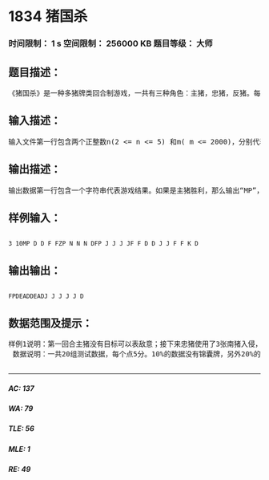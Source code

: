 # 1834 猪国杀   
### 时间限制： 1 s     空间限制： 256000 KB     题目等级： 大师  
## 题目描述：  

<pre>
《猪国杀》是一种多猪牌类回合制游戏，一共有三种角色：主猪，忠猪，反猪。每局游戏主猪有且只有一只，忠猪和反猪可以有多只，每只猪扮演一种角色。游戏目的：主猪（MP）：自己存活的情况下消灭所有的反猪。忠猪（ZP）：不惜一切保护主猪，胜利条件与主猪相同。反猪（AP）：杀死主猪。游戏过程：游戏开始时候，每个玩家手里都会有4张牌，且体力上限和初始体力都是4。开始游戏时，从主猪开始，按照逆时针方向（数据中就是按照编号从1,2,3..n,1..的顺序）依次行动。每个玩家自己的回合可以分为4个阶段：◎摸牌阶段：从牌堆顶部摸两张牌，依次放到手牌的最右边；◎出牌阶段：你可以使用0张到任意张牌，每次使用牌的时候都使用最靠左的能够使用的牌。当然，要满足如下规则：1.如果没有猪哥连弩，每个出牌阶段只能使用一次&ldquo;杀&rdquo;来攻击；2.任何牌被使用后被弃置（武器是装备上）；被弃置的牌以后都不能再用，即与游戏无关；各种牌介绍：每张手牌用一个字母表示，字母代表牌的种类。◎基本牌：『桃(P)』：在自己的回合内，如果自己的体力值不等于体力上限，那么使用一个桃可以为自己补充一点体力，否则不能使用桃；桃只能对自己使用；在自己的回合外，如果自己的血变为0或者更低，那么也可以使用；『杀(K)』：在自己的回合内，对攻击范围内除自己以外的一名角色使用。如果没有被『闪』抵消，则造成1点伤害。无论有无武器，杀的攻击范围都是1；『闪(D)』：当你受到杀的攻击时，可以弃置一张闪来抵消杀的效果； ◎锦囊牌：『决斗(F)』：出牌阶段，对除自己以外任意一名角色使用，由目标角色先开始，自己和目标角色轮流弃置一张杀，首先没有杀可弃的一方受到1点伤害，另一方视为此伤害的来源；『南猪入侵(N)』：出牌阶段，对除你以外所有角色使用，按逆时针顺序从使用者下家开始依次结算，除非弃置一张杀，否则受到1点伤害；    『万箭齐发(W)』：和南猪入侵类似，不过要弃置的不是杀而是闪；『无懈可击(J)』：在目标锦囊生效前抵消其效果。每次有一张锦囊即将生效时，从使用这张锦囊的猪开始，按照逆时针顺序，依次得到使用无懈可击的机会；效果：用于决斗时，决斗无效并弃置；用于南猪入侵或万箭齐发时，当结算到某个角色时才能使用，当前角色不需弃置牌并且不会受到伤害（仅对一个角色产生效果）；用于无懈可击时，成为目标的无懈可击被无效。◎装备牌：     『猪哥连弩(Z)』：武器，攻击范围1，出牌阶段你可以使用任意张杀；同一时刻最多只能装一个武器；如果先前已经有了一把武器，那么之后再装武器的话，会弃置以前的武器来装现在的武器；特殊事件及概念解释：◎伤害来源：杀、南猪入侵、万箭齐发的伤害来源均是使用该牌的猪，决斗的伤害来源如上； ◎距离：两只猪的距离定义为沿着逆时针方向间隔的猪数＋1。即初始时1和2的距离为1，但是2和1的距离就是n-1。注意一个角色的死亡会导致一些猪距离的改变；◎玩家死亡：如果该玩家的体力降到0或者更低，并且自己手中没有足够的桃使得自己的体力值回到1，那么就死亡了，死亡后所有的牌（装备区，手牌区）被弃置；◎奖励与惩罚：反猪死亡时，最后一个伤害来源处（即使是反猪）立即摸三张牌。忠猪死亡时，如果最后一个伤害来源是主猪，那么主猪所有装备牌、手牌被弃置； ◎注意，一旦达成胜利条件，游戏立刻结束，因此即使会摸3张牌或者还有牌可以用也不用执行了。现在，我们已经知道每只猪的角色、手牌，还有牌堆初始情况，并且假设每个角色会按照如下的行为准则进行游戏，你需要做的就是告诉小猪iPig最后的结果。几种行为：◎献殷勤：使用无懈可击挡下南猪入侵、万箭齐发、决斗；使用无懈可击抵消表敌意；◎表敌意：对某个角色使用杀、决斗；使用无懈可击抵消献殷勤；◎跳忠：即通过行动表示自己是忠猪。跳忠行动就是对主猪或对某只已经跳忠的猪献殷勤，或者对某只已经跳反的猪表敌意；◎跳反：即通过行动表示自己是反猪。跳反行动就是对主猪或对某只已经跳忠的猪表敌意，或者对某只已经跳反的猪献殷勤；忠猪不会跳反，反猪也不会跳忠；不管是忠猪还是反猪，能够跳必然跳；行动准则：共性：每个角色如果手里有桃且生命值未满，那么必然吃掉；有南猪入侵、万箭齐发、必然使用；有装备必然装上；受到杀时，有闪必然弃置；响应南猪入侵或者万箭齐发时候，有杀/闪必然弃置；不会对未表明身份的猪献殷勤（包括自己）；特性：◎主猪：主猪会认为没有跳身份，且用南猪入侵/万箭齐发对自己造成伤害的猪是&ldquo;类反猪&rdquo;（没伤害到不算，注意&ldquo;类反猪&rdquo;并没有表明身份），如果之后跳了，那么主猪会重新认识这只猪；对于每种表敌意的方式，对逆时针方向能够执行到的第一只&ldquo;类反猪&rdquo;或者已跳反猪表；如果没有，那么就不表敌意；决斗时会不遗余力弃置杀；如果能对已经跳忠的猪或自己献殷勤，那么一定献；如果能够对已经跳反的猪表敌意，那么一定表；◎忠猪：对于每种表敌意的方式，对逆时针方向能够执行到的第一只已经跳反的猪表，如果没有，那么就不表敌意；决斗时，如果对方是主猪，那么不会弃置杀，否则，会不遗余力弃置杀；如果有机会对主猪或者已经跳忠的猪献殷勤，那么一定献；◎反猪：对于每种表敌意的方式，如果有机会则对主猪表，否则，对逆时针方向能够执行到的第一只已经跳忠的猪表，如果没有，那么就不表敌意；决斗时会不遗余力弃置杀；如果有机会对已经跳反的猪献殷勤，那么一定献；限于iPig只会用P++语言写A + B，他请你用Pigcal(Pascal)、P(C)或P++(C++)语言来帮他预测最后的结果。
</pre>
  
  
## 输入描述：  

<pre>
输入文件第一行包含两个正整数n(2 <= n <= 5) 和m( m <= 2000)，分别代表玩家数和牌堆中牌的数量。数据保证牌的数量够用。接下来n行，每行5个字符串，依次表示对第i只猪的角色和初始4张手牌描述。编号为1的肯定是主猪。再接下来一行，一共m个字符串，按照从牌堆顶部到牌堆底部的顺序描述每张牌。所有的相邻的两个字符串都严格用1个空格隔开，行尾没有多余空格。
</pre>
  
  
## 输出描述：  

<pre>
输出数据第一行包含一个字符串代表游戏结果。如果是主猪胜利，那么输出&ldquo;MP&rdquo;，否则输出&ldquo;FP&rdquo;。数据保证游戏总会结束。接下来n行，第i行是对第i只猪的手牌描述（注意只需要输出手牌），按照手牌从左往右的顺序输出，相邻两张牌用一个空格隔开，行末尾没有多余空格。如果这只猪已阵亡，那么只要输出&ldquo;DEAD&rdquo;即可。注意如果要输出手牌而没有手牌的话，那么只需输出一个空行。
</pre>
  
  
## 样例输入：  

<pre><code>
3 10MP D D F FZP N N N DFP J J J JF F D D J J F F K D
</code></pre>
  
  
## 输出输出：  

<pre><code>
FPDEADDEADJ J J J J D
</code></pre>
  
  
## 数据范围及提示：  

<pre>
样例1说明：第一回合主猪没有目标可以表敌意；接下来忠猪使用了3张南猪入侵，主猪掉了3点体力，并认为该角色为类反猪，3号角色尽管手里有无懈可击，但是因为自己未表明身份，所以同样不能对自己用，乖乖掉3点体力；下一回合反猪无牌可出；接下来主猪对着类反猪爆发，使用4张决斗，忠猪死亡，结果主猪弃掉所有牌；下来反猪摸到一张杀直接杀死主猪获胜。  
 数据说明：一共20组测试数据，每个点5分。10%的数据没有锦囊牌，另外20%的数据没有无懈可击。  

</pre>
  
  
***  

##### AC: 137  
##### WA: 79  
##### TLE: 56  
##### MLE: 1  
##### RE: 49  
